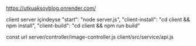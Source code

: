 #
https://utkuaksoyblog.onrender.com/


client server içindeyse
"start": "node server.js",
"client-install": "cd client && npm install",
"client-build": "cd client && npm run build"

const url
server/controller/image-controller.js
client/src/service/api.js
